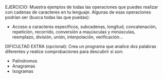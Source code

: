 EJERCICIO:
Muestra ejemplos de todas las operaciones que puedes realizar con cadenas de caracteres
en tu lenguaje. Algunas de esas operaciones podrían ser (busca todas las que puedas):
- Acceso a caracteres específicos, subcadenas, longitud, concatenación, repetición,
recorrido, conversión a mayúsculas y minúsculas, reemplazo, división, unión,
interpolación, verificación...

DIFICULTAD EXTRA (opcional):
Crea un programa que analice dos palabras diferentes y realice comprobaciones
para descubrir si son:
- Palíndromos
- Anagramas
- Isogramas
